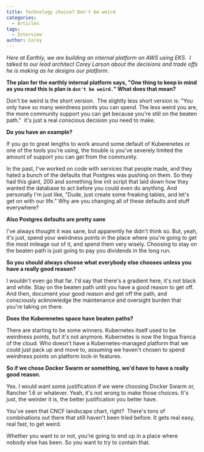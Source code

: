 ```yaml
---
title: Technology choice? Don't be weird
categories:
  - Articles
tags:
  - Interview
author: Corey
---
```

_Here at Earthly, we are building an internal platform on AWS using EKS. &nbsp;I talked to our lead architect Corey Larson about the decisions and trade offs he is making as he designs our platform._

**The plan for the earthly internal platform says, "One thing to keep in mind as you read this is plan is `don't be weird.`" What does that mean?**

Don't be weird is the short version. &nbsp;The slightly less short version is: "You only have so many weirdness points you can spend. The less weird you are, the more community support you can get because you're still on the beaten path." &nbsp;it's just a real conscious decision you need to make.

**Do you have an example?**

If you go to great lengths to work around some default of Kuberenetes or one of the tools you're using, the trouble is you've severely limited the amount of support you can get from the community.

In the past, I've worked on code with services that people made, and they hated a bunch of the defaults that Postgres was pushing on them. So they had this giant, 200 and something line init script that laid down how they wanted the database to act before you could even do anything. And personally I'm just like, "Dude, just create some freaking tables, and let's get on with our life." Why are you changing all of these defaults and stuff everywhere?

**Also Postgres defaults are pretty sane**

I've always thought it was sane, but apparently he didn't think so. But, yeah, it's just, spend your weirdness points in the place where you're going to get the most mileage out of it, and spend them very wisely. Choosing to stay on the beaten path is just going to pay you dividends in the long run.

**So you should always choose what everybody else chooses unless you have a really good reason?**

I wouldn't even go that far. I'd say that there's a gradient here, it's not black and white. Stay on the beaten path until you have a good reason to get off. And then, document your good reason and get off the path, and consciously acknowledge the maintenance and oversight burden that you're taking on there.

**Does the Kuberenetes space have beaten paths?**

There are starting to be some winners. Kubernetes itself used to be weirdness points, but it's not anymore. Kubernetes is now the lingua franca of the cloud. Who doesn't have a Kubernetes-managed platform that we could just pack up and move to, assuming we haven't chosen to spend weirdness points on platform lock-in features. &nbsp;

**So if we chose Docker Swarm or something, we'd have to have a really good reason.**

Yes. I would want some justification if we were choosing Docker Swarm or, Rancher 1.6 or whatever. Yeah, it's not wrong to make those choices. It's just, the weirder it is, the better justification you better have.

You've seen that CNCF landscape chart, right? &nbsp;There's tons of combinations out there that still haven't been tried before. It gets real easy, real fast, to get weird.

Whether you want to or not, you're going to end up in a place where nobody else has been. So you want to try to contain that.

